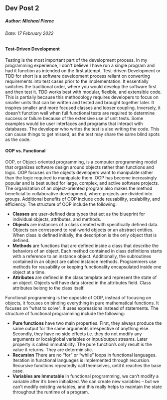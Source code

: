 ## Dev Post 2

##### Author: Michael Pierce

###### Date: 17 February 2022

#### __Test-Driven Development__
Testing is the most important part of the development process. In my programming experience, I don't believe I have run a single program and had it function as intended on the first attempt. Test-driven Development or TDD for short is a software development process reliant on converting requirements into test cases prior to the implementation. It essentially switches the traditional order, where you would develop the software first and then test it. TDD works best with modular, flexible, and extensible code. This is partially because this methodology requires developers to focus on smaller units that can be written and tested and brought together later. It inspires smaller and more focused classes and looser coupling. Inversely, it doesn't function well when full functional tests are required to determine success or failure because of the extensive use of unit tests. Some examples would be user interfaces and programs that interact with databases. The developer who writes the test is also writing the code. This can cause things to get missed, as the test may share the same blind spots as the code.

#### __OOP vs. Functional__
OOP, or Object-oriented programming, is a computer programming model that organizes software design around objects rather than functions and logic. OOP focuses on the objects developers want to manipulate rather than the logic required to manipulate them. OOP has become increasingly popular and is best suited for large, complex, and active software projects. The organization of an object-oriented program also makes the method beneficial to collaborative development, where projects are divided into groups. Additional benefits of OOP include code reusability, scalability, and efficiency. The structure of OOP include the following:

+ __Classes__ are user-defined data types that act as the blueprint for individual objects, attributes, and methods.
+ __Objects__ are instances of a class created with specifically defined data. Objects can correspond to real-world objects or an abstract entities. When class is defined initially, the description is the only object that is defined.
+ __Methods__ are functions that are defined inside a class that describe the behaviors of an object. Each method contained in class definitions starts with a reference to an instance object. Additionally, the subroutines contained in an object are called instance methods. Programmers use methods for reusability or keeping functionality encapsulated inside one object at a time.
+ __Attributes__ are defined in the class template and represent the state of an object. Objects will have data stored in the attributes field. Class attributes belong to the class itself.

Functional programming is the opposite of OOP, instead of focusing on objects, it focuses on binding everything in pure mathematical functions. It focuses on "what to solve". It uses expressions instead of statements. The structure of functional programming include the following:

+ __Pure functions__ have two main properties. First, they always produce the same output for the same arguments irrespective of anything else. 
Secondly, they have no side effects i.e. they do not modify any arguments or local/global variables or input/output streams. 
Later property is called immutability. The pure function’s only result is the value it returns. They are deterministic. 
+  __Recursion__ There are no “for” or “while” loops in functional languages. Iteration in functional languages is implemented through recursion. Recursive functions repeatedly call themselves, until it reaches the base case. 
+ __Variables are Immutable__ In functional programming, we can’t modify a variable after it’s been initialized. We can create new variables – but we can’t modify existing variables, and this really helps to maintain the state throughout the runtime of a program.